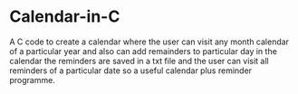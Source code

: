 # Calendar-in-C
A C code to create a calendar where the user can visit any month calendar of a particular year and also can add remainders to particular day in the calendar the reminders are saved in a txt file and the user can visit all reminders of a particular date so a useful calendar plus reminder programme.

